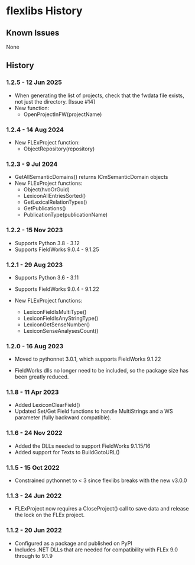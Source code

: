 # flexlibs History

## Known Issues

None

## History

### 1.2.5 - 12 Jun 2025

+ When generating the list of projects, check that the fwdata file 
  exists, not just the directory. [Issue #14]
+ New function:
    + OpenProjectInFW(projectName)

### 1.2.4 - 14 Aug 2024

+ New FLExProject function:
    + ObjectRepository(repository)

### 1.2.3 - 9 Jul 2024

+ GetAllSemanticDomains() returns ICmSemanticDomain objects
+ New FLExProject functions:
    + Object(hvoOrGuid)
    + LexiconAllEntriesSorted()
    + GetLexicalRelationTypes()
    + GetPublications()
    + PublicationType(publicationName)

### 1.2.2 - 15 Nov 2023

+ Supports Python 3.8 - 3.12
+ Supports FieldWorks 9.0.4 - 9.1.25

### 1.2.1 - 29 Aug 2023

+ Supports Python 3.6 - 3.11
+ Supports FieldWorks 9.0.4 - 9.1.22

+ New FLExProject functions:
    + LexiconFieldIsMultiType() 
    + LexiconFieldIsAnyStringType()
    + LexiconGetSenseNumber()
    + LexiconSenseAnalysesCount()

### 1.2.0 - 16 Aug 2023

+ Moved to pythonnet 3.0.1, which supports FieldWorks 9.1.22

+ FieldWorks dlls no longer need to be included, so the package size 
  has been greatly reduced.

### 1.1.8 - 11 Apr 2023

+ Added LexiconClearField()
+ Updated Set/Get Field functions to handle MultiStrings and a WS 
  parameter (fully backward compatible).

### 1.1.6 - 24 Nov 2022

+ Added the DLLs needed to support FieldWorks 9.1.15/16
+ Added support for Texts to BuildGotoURL()

### 1.1.5 - 15 Oct 2022

+ Constrained pythonnet to < 3 since flexlibs breaks with the new v3.0.0 

### 1.1.3 - 24 Jun 2022

+ FLExProject now requires a CloseProject() call to save data and
  release the lock on the FLEx project.

### 1.1.2 - 20 Jun 2022

+ Configured as a package and published on PyPI
+ Includes .NET DLLs that are needed for compatibility with FLEx 9.0
  through to 9.1.9
  